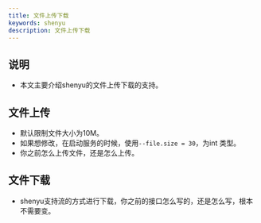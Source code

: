 ```yaml
---
title: 文件上传下载
keywords: shenyu
description: 文件上传下载
---
```


## 说明

* 本文主要介绍shenyu的文件上传下载的支持。

## 文件上传

* 默认限制文件大小为10M。
* 如果想修改，在启动服务的时候，使用`--file.size = 30`，为int 类型。
* 你之前怎么上传文件，还是怎么上传。

## 文件下载

* shenyu支持流的方式进行下载，你之前的接口怎么写的，还是怎么写，根本不需要变。
